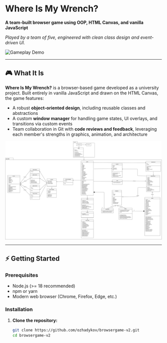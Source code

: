 # Where Is My Wrench?

**A team-built browser game using OOP, HTML Canvas, and vanilla JavaScript**

_Played by a team of five, engineered with clean class design and event-driven UI._

<!-- Add your animated gameplay GIF here -->
![Gameplay Demo](path/to/your-demo.gif)

---

## 🎮 What It Is

**Where Is My Wrench?** is a browser-based game developed as a university project. Built entirely in vanilla JavaScript and drawn on the HTML Canvas, the game features:

- A robust **object-oriented design**, including reusable classes and abstractions  
- A custom **window manager** for handling game states, UI overlays, and transitions via custom events  
- Team collaboration in Git with **code reviews and feedback**, leveraging each member's strengths in graphics, animation, and architecture

![Screenshot](klassendiagramm.png)

---

## ⚡ Getting Started

### Prerequisites
- Node.js (>= 18 recommended)  
- npm or yarn  
- Modern web browser (Chrome, Firefox, Edge, etc.)  

### Installation

1. **Clone the repository:**
   ```bash
   git clone https://github.com/ozhadykov/browsergame-v2.git
   cd browsergame-v2

